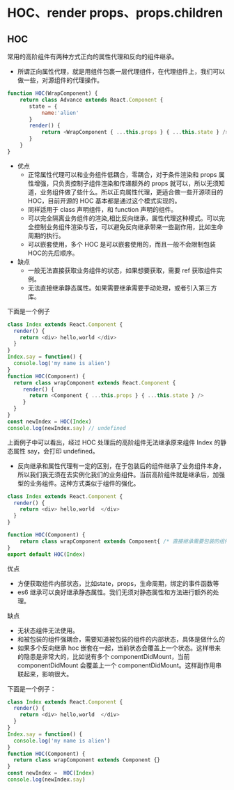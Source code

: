 # HOC、render props、props.children

## HOC

常用的高阶组件有两种方式正向的属性代理和反向的组件继承。

* 所谓正向属性代理，就是用组件包裹一层代理组件，在代理组件上，我们可以做一些，对源组件的代理操作。

```js
function HOC(WrapComponent) {
    return class Advance extends React.Component {
       state = {
           name:'alien'
       }
       render() {
           return <WrapComponent { ...this.props } { ...this.state } />
       }
    }
}
```

* 优点
    *  正常属性代理可以和业务组件低耦合，零耦合，对于条件渲染和 props 属性增强，只负责控制子组件渲染和传递额外的 props 就可以，所以无须知道，业务组件做了些什么。所以正向属性代理，更适合做一些开源项目的 HOC，目前开源的 HOC 基本都是通过这个模式实现的。
    * 同样适用于 class 声明组件，和 function 声明的组件。
    * 可以完全隔离业务组件的渲染,相比反向继承，属性代理这种模式。可以完全控制业务组件渲染与否，可以避免反向继承带来一些副作用，比如生命周期的执行。
    * 可以嵌套使用，多个 HOC 是可以嵌套使用的，而且一般不会限制包装HOC的先后顺序。
* 缺点
    * 一般无法直接获取业务组件的状态，如果想要获取，需要 ref 获取组件实例。
    *  无法直接继承静态属性。如果需要继承需要手动处理，或者引入第三方库。

下面是一个例子

```js
class Index extends React.Component {
  render() {
    return <div> hello,world </div>
  }
}
Index.say = function() {
  console.log('my name is alien')
}
function HOC(Component) {
  return class wrapComponent extends React.Component {
     render() {
       return <Component { ...this.props } { ...this.state } />
     }
  }
}
const newIndex = HOC(Index)
console.log(newIndex.say) // undefined
```

上面例子中可以看出，经过 HOC 处理后的高阶组件无法继承原来组件 Index 的静态属性 say，会打印 undefined。

* 反向继承和属性代理有一定的区别，在于包装后的组件继承了业务组件本身，所以我们我无须在去实例化我们的业务组件。当前高阶组件就是继承后，加强型的业务组件。这种方式类似于组件的强化。

```js
class Index extends React.Component {
  render() {
    return <div> hello,world  </div>
  }
}

function HOC(Component) {
    return class wrapComponent extends Component{ /* 直接继承需要包装的组件 */}
}
export default HOC(Index)

```

优点
* 方便获取组件内部状态，比如state，props，生命周期，绑定的事件函数等
* es6 继承可以良好继承静态属性。我们无须对静态属性和方法进行额外的处理。

缺点

* 无状态组件无法使用。
* 和被包装的组件强耦合，需要知道被包装的组件的内部状态，具体是做什么的
* 如果多个反向继承 hoc 嵌套在一起，当前状态会覆盖上一个状态。这样带来的隐患是非常大的，比如说有多个 componentDidMount，当前 componentDidMount 会覆盖上一个 componentDidMount。这样副作用串联起来，影响很大。

下面是一个例子：

```js
class Index extends React.Component {
  render() {
    return <div> hello,world  </div>
  }
}
Index.say = function() {
  console.log('my name is alien')
}
function HOC(Component) {
  return class wrapComponent extends Component {}
}
const newIndex =  HOC(Index)
console.log(newIndex.say)

```